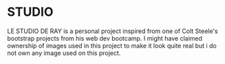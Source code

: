 # STUDIO
LE STUDIO DE RAY is a personal project inspired from one of Colt Steele's bootstrap projects from his web dev bootcamp.
I might have claimed ownership of images used in this project to make it look quite real but i do not own any image used on this project.
